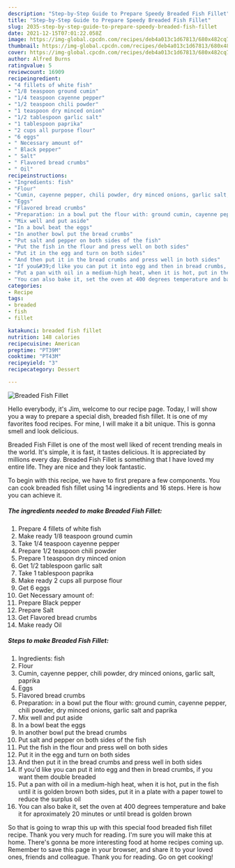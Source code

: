 ```yaml
---
description: "Step-by-Step Guide to Prepare Speedy Breaded Fish Fillet"
title: "Step-by-Step Guide to Prepare Speedy Breaded Fish Fillet"
slug: 2035-step-by-step-guide-to-prepare-speedy-breaded-fish-fillet
date: 2021-12-15T07:01:22.058Z
image: https://img-global.cpcdn.com/recipes/deb4a013c1d67813/680x482cq70/breaded-fish-fillet-recipe-main-photo.jpg
thumbnail: https://img-global.cpcdn.com/recipes/deb4a013c1d67813/680x482cq70/breaded-fish-fillet-recipe-main-photo.jpg
cover: https://img-global.cpcdn.com/recipes/deb4a013c1d67813/680x482cq70/breaded-fish-fillet-recipe-main-photo.jpg
author: Alfred Burns
ratingvalue: 5
reviewcount: 16909
recipeingredient:
- "4 fillets of white fish"
- "1/8 teaspoon ground cumin"
- "1/4 teaspoon cayenne pepper"
- "1/2 teaspoon chili powder"
- "1 teaspoon dry minced onion"
- "1/2 tablespoon garlic salt"
- "1 tablespoon paprika"
- "2 cups all purpose flour"
- "6 eggs"
- " Necessary amount of"
- " Black pepper"
- " Salt"
- " Flavored bread crumbs"
- " Oil"
recipeinstructions:
- "Ingredients: fish"
- "Flour"
- "Cumin, cayenne pepper, chili powder, dry minced onions, garlic salt, paprika"
- "Eggs"
- "Flavored bread crumbs"
- "Preparation: in a bowl put the flour with: ground cumin, cayenne pepper, chili powder, dry minced onions, garlic salt and paprika"
- "Mix well and put aside"
- "In a bowl beat the eggs"
- "In another bowl put the bread crumbs"
- "Put salt and pepper on both sides of the fish"
- "Put the fish in the flour and press well on both sides"
- "Put it in the egg and turn on both sides"
- "And then put it in the bread crumbs and press well in both sides"
- "If you&#39;d like you can put it into egg and then in bread crumbs, if you want them double breaded"
- "Put a pan with oil in a medium-high heat, when it is hot, put in the fish until it is golden brown both sides, put it in a plate with a paper towel to reduce the surplus oil"
- "You can also bake it, set the oven at 400 degrees temperature and bake it for aproximately 20 minutes or until bread is golden brown"
categories:
- Recipe
tags:
- breaded
- fish
- fillet

katakunci: breaded fish fillet 
nutrition: 148 calories
recipecuisine: American
preptime: "PT39M"
cooktime: "PT43M"
recipeyield: "3"
recipecategory: Dessert

---
```



![Breaded Fish Fillet](https://img-global.cpcdn.com/recipes/deb4a013c1d67813/680x482cq70/breaded-fish-fillet-recipe-main-photo.jpg)

Hello everybody, it's Jim, welcome to our recipe page. Today, I will show you a way to prepare a special dish, breaded fish fillet. It is one of my favorites food recipes. For mine, I will make it a bit unique. This is gonna smell and look delicious.



Breaded Fish Fillet is one of the most well liked of recent trending meals in the world. It's simple, it is fast, it tastes delicious. It is appreciated by millions every day. Breaded Fish Fillet is something that I have loved my entire life. They are nice and they look fantastic.


To begin with this recipe, we have to first prepare a few components. You can cook breaded fish fillet using 14 ingredients and 16 steps. Here is how you can achieve it.

<!--inarticleads1-->

##### The ingredients needed to make Breaded Fish Fillet:

1. Prepare 4 fillets of white fish
1. Make ready 1/8 teaspoon ground cumin
1. Take 1/4 teaspoon cayenne pepper
1. Prepare 1/2 teaspoon chili powder
1. Prepare 1 teaspoon dry minced onion
1. Get 1/2 tablespoon garlic salt
1. Take 1 tablespoon paprika
1. Make ready 2 cups all purpose flour
1. Get 6 eggs
1. Get  Necessary amount of:
1. Prepare  Black pepper
1. Prepare  Salt
1. Get  Flavored bread crumbs
1. Make ready  Oil




<!--inarticleads2-->

##### Steps to make Breaded Fish Fillet:

1. Ingredients: fish
1. Flour
1. Cumin, cayenne pepper, chili powder, dry minced onions, garlic salt, paprika
1. Eggs
1. Flavored bread crumbs
1. Preparation: in a bowl put the flour with: ground cumin, cayenne pepper, chili powder, dry minced onions, garlic salt and paprika
1. Mix well and put aside
1. In a bowl beat the eggs
1. In another bowl put the bread crumbs
1. Put salt and pepper on both sides of the fish
1. Put the fish in the flour and press well on both sides
1. Put it in the egg and turn on both sides
1. And then put it in the bread crumbs and press well in both sides
1. If you&#39;d like you can put it into egg and then in bread crumbs, if you want them double breaded
1. Put a pan with oil in a medium-high heat, when it is hot, put in the fish until it is golden brown both sides, put it in a plate with a paper towel to reduce the surplus oil
1. You can also bake it, set the oven at 400 degrees temperature and bake it for aproximately 20 minutes or until bread is golden brown




So that is going to wrap this up with this special food breaded fish fillet recipe. Thank you very much for reading. I'm sure you will make this at home. There's gonna be more interesting food at home recipes coming up. Remember to save this page in your browser, and share it to your loved ones, friends and colleague. Thank you for reading. Go on get cooking!
